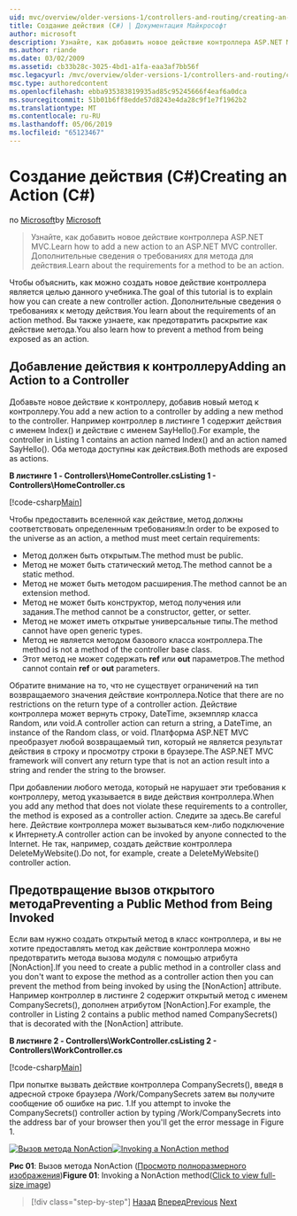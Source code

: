 ```yaml
---
uid: mvc/overview/older-versions-1/controllers-and-routing/creating-an-action-cs
title: Создание действия (C#) | Документация Майкрософт
author: microsoft
description: Узнайте, как добавить новое действие контроллера ASP.NET MVC. Дополнительные сведения о требованиях для метода для действия.
ms.author: riande
ms.date: 03/02/2009
ms.assetid: cb33b28c-3025-4bd1-a1fa-eaa3af7bb56f
msc.legacyurl: /mvc/overview/older-versions-1/controllers-and-routing/creating-an-action-cs
msc.type: authoredcontent
ms.openlocfilehash: ebba935383819935ad85c95245666f4eaf6a0dca
ms.sourcegitcommit: 51b01b6ff8edde57d8243e4da28c9f1e7f1962b2
ms.translationtype: MT
ms.contentlocale: ru-RU
ms.lasthandoff: 05/06/2019
ms.locfileid: "65123467"
---
```

# <a name="creating-an-action-c"></a><span data-ttu-id="6e84b-104">Создание действия (C#)</span><span class="sxs-lookup"><span data-stu-id="6e84b-104">Creating an Action (C#)</span></span>

<span data-ttu-id="6e84b-105">по [Microsoft](https://github.com/microsoft)</span><span class="sxs-lookup"><span data-stu-id="6e84b-105">by [Microsoft](https://github.com/microsoft)</span></span>

> <span data-ttu-id="6e84b-106">Узнайте, как добавить новое действие контроллера ASP.NET MVC.</span><span class="sxs-lookup"><span data-stu-id="6e84b-106">Learn how to add a new action to an ASP.NET MVC controller.</span></span> <span data-ttu-id="6e84b-107">Дополнительные сведения о требованиях для метода для действия.</span><span class="sxs-lookup"><span data-stu-id="6e84b-107">Learn about the requirements for a method to be an action.</span></span>

<span data-ttu-id="6e84b-108">Чтобы объяснить, как можно создать новое действие контроллера является целью данного учебника.</span><span class="sxs-lookup"><span data-stu-id="6e84b-108">The goal of this tutorial is to explain how you can create a new controller action.</span></span> <span data-ttu-id="6e84b-109">Дополнительные сведения о требованиях к методу действия.</span><span class="sxs-lookup"><span data-stu-id="6e84b-109">You learn about the requirements of an action method.</span></span> <span data-ttu-id="6e84b-110">Вы также узнаете, как предотвратить раскрытие как действие метода.</span><span class="sxs-lookup"><span data-stu-id="6e84b-110">You also learn how to prevent a method from being exposed as an action.</span></span>

## <a name="adding-an-action-to-a-controller"></a><span data-ttu-id="6e84b-111">Добавление действия к контроллеру</span><span class="sxs-lookup"><span data-stu-id="6e84b-111">Adding an Action to a Controller</span></span>

<span data-ttu-id="6e84b-112">Добавьте новое действие к контроллеру, добавив новый метод к контроллеру.</span><span class="sxs-lookup"><span data-stu-id="6e84b-112">You add a new action to a controller by adding a new method to the controller.</span></span> <span data-ttu-id="6e84b-113">Например контроллер в листинге 1 содержит действия с именем Index() и действие с именем SayHello().</span><span class="sxs-lookup"><span data-stu-id="6e84b-113">For example, the controller in Listing 1 contains an action named Index() and an action named SayHello().</span></span> <span data-ttu-id="6e84b-114">Оба метода доступны как действия.</span><span class="sxs-lookup"><span data-stu-id="6e84b-114">Both methods are exposed as actions.</span></span>

<span data-ttu-id="6e84b-115">**В листинге 1 - Controllers\HomeController.cs**</span><span class="sxs-lookup"><span data-stu-id="6e84b-115">**Listing 1 - Controllers\HomeController.cs**</span></span>

[!code-csharp[Main](creating-an-action-cs/samples/sample1.cs)]

<span data-ttu-id="6e84b-116">Чтобы предоставить вселенной как действие, метод должны соответствовать определенным требованиям:</span><span class="sxs-lookup"><span data-stu-id="6e84b-116">In order to be exposed to the universe as an action, a method must meet certain requirements:</span></span>

- <span data-ttu-id="6e84b-117">Метод должен быть открытым.</span><span class="sxs-lookup"><span data-stu-id="6e84b-117">The method must be public.</span></span>
- <span data-ttu-id="6e84b-118">Метод не может быть статический метод.</span><span class="sxs-lookup"><span data-stu-id="6e84b-118">The method cannot be a static method.</span></span>
- <span data-ttu-id="6e84b-119">Метод не может быть методом расширения.</span><span class="sxs-lookup"><span data-stu-id="6e84b-119">The method cannot be an extension method.</span></span>
- <span data-ttu-id="6e84b-120">Метод не может быть конструктор, метод получения или задания.</span><span class="sxs-lookup"><span data-stu-id="6e84b-120">The method cannot be a constructor, getter, or setter.</span></span>
- <span data-ttu-id="6e84b-121">Метод не может иметь открытые универсальные типы.</span><span class="sxs-lookup"><span data-stu-id="6e84b-121">The method cannot have open generic types.</span></span>
- <span data-ttu-id="6e84b-122">Метод не является методом базового класса контроллера.</span><span class="sxs-lookup"><span data-stu-id="6e84b-122">The method is not a method of the controller base class.</span></span>
- <span data-ttu-id="6e84b-123">Этот метод не может содержать **ref** или **out** параметров.</span><span class="sxs-lookup"><span data-stu-id="6e84b-123">The method cannot contain **ref** or **out** parameters.</span></span>

<span data-ttu-id="6e84b-124">Обратите внимание на то, что не существует ограничений на тип возвращаемого значения действие контроллера.</span><span class="sxs-lookup"><span data-stu-id="6e84b-124">Notice that there are no restrictions on the return type of a controller action.</span></span> <span data-ttu-id="6e84b-125">Действие контроллера может вернуть строку, DateTime, экземпляр класса Random, или void.</span><span class="sxs-lookup"><span data-stu-id="6e84b-125">A controller action can return a string, a DateTime, an instance of the Random class, or void.</span></span> <span data-ttu-id="6e84b-126">Платформа ASP.NET MVC преобразует любой возвращаемый тип, который не является результат действия в строку и просмотру строки в браузере.</span><span class="sxs-lookup"><span data-stu-id="6e84b-126">The ASP.NET MVC framework will convert any return type that is not an action result into a string and render the string to the browser.</span></span>

<span data-ttu-id="6e84b-127">При добавлении любого метода, который не нарушает эти требования к контроллеру, метод указывается в виде действия контроллера.</span><span class="sxs-lookup"><span data-stu-id="6e84b-127">When you add any method that does not violate these requirements to a controller, the method is exposed as a controller action.</span></span> <span data-ttu-id="6e84b-128">Следите за здесь.</span><span class="sxs-lookup"><span data-stu-id="6e84b-128">Be careful here.</span></span> <span data-ttu-id="6e84b-129">Действие контроллера может вызываться кем-либо подключение к Интернету.</span><span class="sxs-lookup"><span data-stu-id="6e84b-129">A controller action can be invoked by anyone connected to the Internet.</span></span> <span data-ttu-id="6e84b-130">Не так, например, создать действие контроллера DeleteMyWebsite().</span><span class="sxs-lookup"><span data-stu-id="6e84b-130">Do not, for example, create a DeleteMyWebsite() controller action.</span></span>

## <a name="preventing-a-public-method-from-being-invoked"></a><span data-ttu-id="6e84b-131">Предотвращение вызов открытого метода</span><span class="sxs-lookup"><span data-stu-id="6e84b-131">Preventing a Public Method from Being Invoked</span></span>

<span data-ttu-id="6e84b-132">Если вам нужно создать открытый метод в класс контроллера, и вы не хотите предоставлять метод как действие контроллера можно предотвратить метода вызова модуля с помощью атрибута [NonAction].</span><span class="sxs-lookup"><span data-stu-id="6e84b-132">If you need to create a public method in a controller class and you don't want to expose the method as a controller action then you can prevent the method from being invoked by using the [NonAction] attribute.</span></span> <span data-ttu-id="6e84b-133">Например контроллер в листинге 2 содержит открытый метод с именем CompanySecrets(), дополнен атрибутом [NonAction].</span><span class="sxs-lookup"><span data-stu-id="6e84b-133">For example, the controller in Listing 2 contains a public method named CompanySecrets() that is decorated with the [NonAction] attribute.</span></span>

<span data-ttu-id="6e84b-134">**В листинге 2 - Controllers\WorkController.cs**</span><span class="sxs-lookup"><span data-stu-id="6e84b-134">**Listing 2 - Controllers\WorkController.cs**</span></span>

[!code-csharp[Main](creating-an-action-cs/samples/sample2.cs)]

<span data-ttu-id="6e84b-135">При попытке вызвать действие контроллера CompanySecrets(), введя в адресной строке браузера /Work/CompanySecrets затем вы получите сообщение об ошибке на рис. 1.</span><span class="sxs-lookup"><span data-stu-id="6e84b-135">If you attempt to invoke the CompanySecrets() controller action by typing /Work/CompanySecrets into the address bar of your browser then you'll get the error message in Figure 1.</span></span>

<span data-ttu-id="6e84b-136">[![Вызов метода NonAction](creating-an-action-cs/_static/image1.jpg)](creating-an-action-cs/_static/image1.png)</span><span class="sxs-lookup"><span data-stu-id="6e84b-136">[![Invoking a NonAction method](creating-an-action-cs/_static/image1.jpg)](creating-an-action-cs/_static/image1.png)</span></span>

<span data-ttu-id="6e84b-137">**Рис 01**: Вызов метода NonAction ([Просмотр полноразмерного изображения](creating-an-action-cs/_static/image2.png))</span><span class="sxs-lookup"><span data-stu-id="6e84b-137">**Figure 01**: Invoking a NonAction method([Click to view full-size image](creating-an-action-cs/_static/image2.png))</span></span>

> [!div class="step-by-step"]
> <span data-ttu-id="6e84b-138">[Назад](creating-a-controller-cs.md)
> [Вперед](asp-net-mvc-routing-overview-vb.md)</span><span class="sxs-lookup"><span data-stu-id="6e84b-138">[Previous](creating-a-controller-cs.md)
[Next](asp-net-mvc-routing-overview-vb.md)</span></span>
